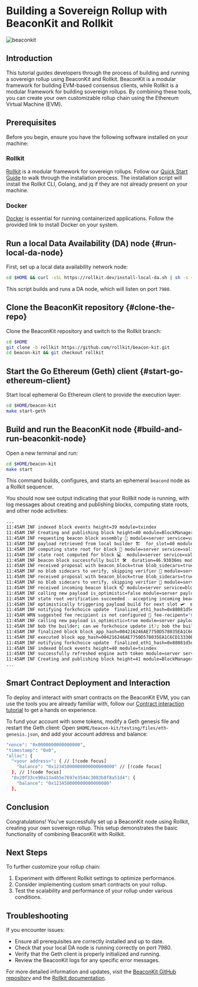 # Building a Sovereign Rollup with BeaconKit and Rollkit

![beaconkit](https://camo.githubusercontent.com/8aaae79e171969a2a9c950582d512cd1e3746e67d3aea6410afc04e9b6cb8055/68747470733a2f2f7265732e636c6f7564696e6172792e636f6d2f6475763067343032792f696d6167652f75706c6f61642f76313731383033343331322f426561636f6e4b697442616e6e65722e706e67)

## Introduction

This tutorial guides developers through the process of building and running a sovereign rollup using BeaconKit and Rollkit. BeaconKit is a modular framework for building EVM-based consensus clients, while Rollkit is a modular framework for building sovereign rollups. By combining these tools, you can create your own customizable rollup chain using the Ethereum Virtual Machine (EVM).

## Prerequisites

Before you begin, ensure you have the following software installed on your machine:

### Rollkit

[Rollkit](https://rollkit.dev/) is a modular framework for sovereign rollups. Follow our [Quick Start Guide](https://rollkit.dev/tutorials/quick-start#%F0%9F%93%A6-install-rollkit-cli) to walk through the installation process. The installation script will install the Rollkit CLI, Golang, and jq if they are not already present on your machine.

### Docker

[Docker](https://www.docker.com/desktop/install/linux-install/) is essential for running containerized applications. Follow the provided link to install Docker on your system.

## Run a local Data Availability (DA) node {#run-local-da-node}

First, set up a local data availability network node:

```bash
cd $HOME && curl -sSL https://rollkit.dev/install-local-da.sh | sh -s {{constants.localDALatestTag}}
```

This script builds and runs a DA node, which will listen on port `7980`.

## Clone the BeaconKit repository {#clone-the-repo}

Clone the BeaconKit repository and switch to the Rollkit branch:

```bash
cd $HOME
git clone -b rollkit https://github.com/rollkit/beacon-kit.git
cd beacon-kit && git checkout rollkit
```

## Start the Go Ethereum (Geth) client {#start-go-ethereum-client}

Start local ephemeral Go Ethereum client to provide the execution layer:

```bash
cd $HOME/beacon-kit
make start-geth
```

## Build and run the BeaconKit node {#build-and-run-beaconkit-node}

Open a new terminal and run:

```bash
cd $HOME/beacon-kit
make start
```

This command builds, configures, and starts an ephemeral `beacond` node as a Rollkit sequencer.

You should now see output indicating that your Rollkit node is running, with log messages about creating and publishing blocks, computing state roots, and other node activities:

```bash
...
11:45AM INF indexed block events height=39 module=txindex
11:45AM INF Creating and publishing block height=40 module=BlockManager
11:45AM INF requesting beacon block assembly 🙈 module=server service=validator slot=40
11:45AM INF payload retrieved from local builder 🏗️  for_slot=40 module=server num_blobs=0 override_builder=false parent_hash=0x88081d5e4c48de2f82464f2c8b4b46df8892fe921e5e9b13113ed2a62081d843 payload_block_hash=0x2ff9329ffecc7f395cb72acb9fd81a6085e5d75101ab14b508f6418fbcd7d0b4 service=payload-builder
11:45AM INF computing state root for block 🌲 module=server service=validator slot=40
11:45AM INF state root computed for block 💻  module=server service=validator slot=40 state_root=0x5f75afde5c6a596fa11c17e8c60ca291ffb31ae5c9a40392e0ceb4d45ab42037
11:45AM INF beacon block successfully built 🛠️  duration=46.93036ms module=server service=validator slot=40 state_root=0x5f75afde5c6a596fa11c17e8c60ca291ffb31ae5c9a40392e0ceb4d45ab42037
11:45AM INF received proposal with beacon_block=true blob_sidecars=true module=baseapp service=prepare-proposal
11:45AM INF no blob sidecars to verify, skipping verifier 🧢 module=server service=blockchain slot=0x28
11:45AM INF received proposal with beacon_block=true blob_sidecars=true module=baseapp service=prepare-proposal
11:45AM INF no blob sidecars to verify, skipping verifier 🧢 module=server service=blockchain slot=0x28
11:45AM INF received incoming beacon block 📫 module=server service=blockchain state_root=0x5f75afde5c6a596fa11c17e8c60ca291ffb31ae5c9a40392e0ceb4d45ab42037
11:45AM INF calling new payload is_optimistic=false module=server payload_block_hash=0x2ff9329ffecc7f395cb72acb9fd81a6085e5d75101ab14b508f6418fbcd7d0b4 payload_parent_block_hash=0x88081d5e4c48de2f82464f2c8b4b46df8892fe921e5e9b13113ed2a62081d843 service=execution-engine
11:45AM INF state root verification succeeded - accepting incoming beacon block 🏎️ module=server service=blockchain state_root=0x5f75afde5c6a596fa11c17e8c60ca291ffb31ae5c9a40392e0ceb4d45ab42037
11:45AM INF optimistically triggering payload build for next slot 🛩️  module=server next_slot=41 service=blockchain
11:45AM INF notifying forkchoice update  finalized_eth1_hash=0x88081d5e4c48de2f82464f2c8b4b46df8892fe921e5e9b13113ed2a62081d843 has_attributes=true head_eth1_hash=0x2ff9329ffecc7f395cb72acb9fd81a6085e5d75101ab14b508f6418fbcd7d0b4 module=server safe_eth1_hash=0x88081d5e4c48de2f82464f2c8b4b46df8892fe921e5e9b13113ed2a62081d843 service=execution-engine
11:45AM WRN suggested fee recipient is not configured 🔆 fee-recipent="0x000000...000000 (20B)" module=server service=engine.client
11:45AM INF calling new payload is_optimistic=true module=server payload_block_hash=0x2ff9329ffecc7f395cb72acb9fd81a6085e5d75101ab14b508f6418fbcd7d0b4 payload_parent_block_hash=0x88081d5e4c48de2f82464f2c8b4b46df8892fe921e5e9b13113ed2a62081d843 service=execution-engine
11:45AM INF bob the builder; can we forkchoice update it?; bob the builder; yes we can 🚧 for_slot=41 head_eth1_hash=0x2ff9329ffecc7f395cb72acb9fd81a6085e5d75101ab14b508f6418fbcd7d0b4 module=server parent_block_root=0x9676648a3c292540562b082c20c4b6663986182f5d8733f84fb3f1445b66a4ce payload_id=0x03bc2b46dc4bef55 service=payload-builder
11:45AM INF finalized block block_app_hash=004216246AE7750D578035EA1C6CD13330BD91A0C3FDD628F96D514ACF691BE5 height=40 module=BlockManager num_txs_res=2 num_val_updates=0
11:45AM INF executed block app_hash=004216246AE7750D578035EA1C6CD13330BD91A0C3FDD628F96D514ACF691BE5 height=40 module=BlockManager
11:45AM INF notifying forkchoice update  finalized_eth1_hash=0x88081d5e4c48de2f82464f2c8b4b46df8892fe921e5e9b13113ed2a62081d843 has_attributes=false head_eth1_hash=0x2ff9329ffecc7f395cb72acb9fd81a6085e5d75101ab14b508f6418fbcd7d0b4 module=server safe_eth1_hash=0x88081d5e4c48de2f82464f2c8b4b46df8892fe921e5e9b13113ed2a62081d843 service=execution-engine
11:45AM INF indexed block events height=40 module=txindex
11:45AM INF successfully refreshed engine auth token module=server service=engine.client
11:45AM INF Creating and publishing block height=41 module=BlockManager
...
```

## Smart Contract Deployment and Interaction

To deploy and interact with smart contracts on the BeaconKit EVM, you can use the tools you are already familiar with, follow our [Contract interaction tutorial](/tutorials/evm-contract-interaction) to get a hands on experience. 

To fund your account with some tokens, modify a Geth genesis file and restart the Geth client:
Open `$HOME/beacon-kit/testing/files/eth-genesis.json`, and add your account address and balance:

```bash
"nonce": "0x0000000000000000",
"timestamp": "0x0",
"alloc": {
  "<your address>": { // [!code focus]
    "balance": "0x12345000000000000000000" // [!code focus]
  }, // [!code focus]
  "0x20f33ce90a13a4b5e7697e3544c3083b8f8a51d4": {
    "balance": "0x123450000000000000000"
  },
```

## Conclusion

Congratulations! You've successfully set up a BeaconKit node using Rollkit, creating your own sovereign rollup. This setup demonstrates the basic functionality of combining BeaconKit with Rollkit.

## Next Steps

To further customize your rollup chain:
1. Experiment with different Rollkit settings to optimize performance.
2. Consider implementing custom smart contracts on your rollup.
3. Test the scalability and performance of your rollup under various conditions.

## Troubleshooting

If you encounter issues:

- Ensure all prerequisites are correctly installed and up to date.
- Check that your local DA node is running correctly on port 7980.
- Verify that the Geth client is properly initialized and running.
- Review the BeaconKit logs for any specific error messages.

For more detailed information and updates, visit the [BeaconKit GitHub repository](https://github.com/rollkit/beacon-kit) and the [Rollkit documentation](https://rollkit.dev/).

